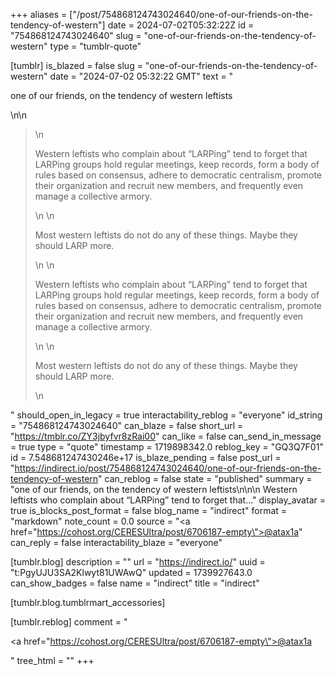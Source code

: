 +++
aliases = ["/post/754868124743024640/one-of-our-friends-on-the-tendency-of-western"]
date = 2024-07-02T05:32:22Z
id = "754868124743024640"
slug = "one-of-our-friends-on-the-tendency-of-western"
type = "tumblr-quote"

[tumblr]
is_blazed = false
slug = "one-of-our-friends-on-the-tendency-of-western"
date = "2024-07-02 05:32:22 GMT"
text = "<p>one of our friends, on the tendency of western leftists</p>\n\n<blockquote>\n  <p>Western leftists who complain about &ldquo;LARPing&rdquo; tend to forget that LARPing groups hold regular meetings, keep records, form a body of rules based on consensus, adhere to democratic centralism, promote their organization and recruit new members, and frequently even manage a collective armory.</p>\n  \n  <p>Most western leftists do not do any of these things. Maybe they should LARP more.</p>\n  \n  <p>Western leftists who complain about &ldquo;LARPing&rdquo; tend to forget that LARPing groups hold regular meetings, keep records, form a body of rules based on consensus, adhere to democratic centralism, promote their organization and recruit new members, and frequently even manage a collective armory.</p>\n  \n  <p>Most western leftists do not do any of these things. Maybe they should LARP more.</p>\n</blockquote>"
should_open_in_legacy = true
interactability_reblog = "everyone"
id_string = "754868124743024640"
can_blaze = false
short_url = "https://tmblr.co/ZY3jbyfvr8zRai00"
can_like = false
can_send_in_message = true
type = "quote"
timestamp = 1719898342.0
reblog_key = "GQ3Q7F01"
id = 7.548681247430246e+17
is_blaze_pending = false
post_url = "https://indirect.io/post/754868124743024640/one-of-our-friends-on-the-tendency-of-western"
can_reblog = false
state = "published"
summary = "one of our friends, on the tendency of western leftists\n\n\n  Western leftists who complain about “LARPing” tend to forget that..."
display_avatar = true
is_blocks_post_format = false
blog_name = "indirect"
format = "markdown"
note_count = 0.0
source = "<a href=\"https://cohost.org/CERESUltra/post/6706187-empty\">@atax1a</a>"
can_reply = false
interactability_blaze = "everyone"

[tumblr.blog]
description = ""
url = "https://indirect.io/"
uuid = "t:PgyUJU3SA2Klwyt81UWAwQ"
updated = 1739927643.0
can_show_badges = false
name = "indirect"
title = "indirect"

[tumblr.blog.tumblrmart_accessories]

[tumblr.reblog]
comment = "<p><a href=\"https://cohost.org/CERESUltra/post/6706187-empty\">@atax1a</a></p>"
tree_html = ""
+++
